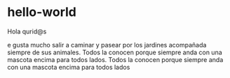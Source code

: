 # hello-world

Hola  qurid@s

e gusta mucho salir a caminar y pasear por los jardines acompañada siempre de sus animales. Todos la conocen porque siempre anda con una mascota encima para todos lados.
 Todos la conocen porque siempre anda con una mascota encima para todos lados
